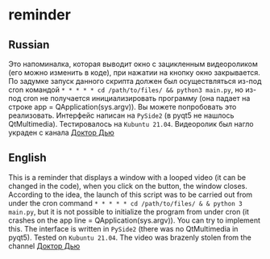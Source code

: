 # reminder
## Russian

Это напоминалка, которая выводит окно с зацикленным видеороликом (его можно изменить в коде), при нажатии на кнопку окно закрывается. 
По задумке запуск данного скрипта должен был осуществляться из-под cron командой `* * * * * cd /path/to/files/ && python3 main.py`, 
но из-под cron не получается инициализировать программу (она падает на строке app = QApplication(sys.argv)). Вы можете попробовать это реализовать. 
Интерфейс написан на `PySide2` (в pyqt5 не нашлось QtMultimedia). Тестировалось на `Kubuntu 21.04`. Видеоролик был нагло украден с канала [Доктор Дью](https://www.youtube.com/channel/UCsJR1qQDNyFvsX_9_bNM63A)

## English

This is a reminder that displays a window with a looped video (it can be changed in the code), when you click on the button, the window closes.
According to the idea, the launch of this script was to be carried out from under the cron command `* * * * * cd /path/to/files/ & & python 3 main.py`,
but it is not possible to initialize the program from under cron (it crashes on the app line = QApplication(sys.argv)). You can try to implement this.
The interface is written in `PySide2` (there was no QtMultimedia in pyqt5). Tested on `Kubuntu 21.04`. The video was brazenly stolen from the channel [Доктор Дью](https://www.youtube.com/channel/UCsJR1qQDNyFvsX_9_bNM63A)

